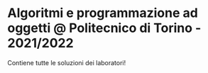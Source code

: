 # Algoritmi e programmazione ad oggetti @ Politecnico di Torino - 2021/2022
Contiene tutte le soluzioni dei laboratori!
